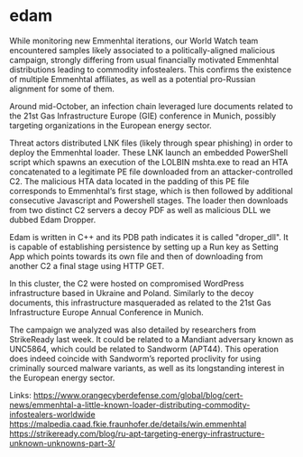 # edam
While monitoring new Emmenhtal iterations, our World Watch team encountered samples likely associated to a politically-aligned malicious campaign, strongly differing from usual financially motivated Emmenhtal distributions leading to commodity infostealers. This confirms the existence of multiple Emmenhtal affiliates, as well as a potential pro-Russian alignment for some of them.

Around mid-October, an infection chain leveraged lure documents related to the 21st Gas Infrastructure Europe (GIE) conference in Munich, possibly targeting organizations in the European energy sector. 

Threat actors distributed LNK files (likely through spear phishing) in order to deploy the Emmenhtal loader. These LNK launch an embedded PowerShell script which spawns an execution of the LOLBIN mshta.exe to read an HTA concatenated to a legitimate PE file downloaded from an attacker-controlled C2. The malicious HTA data located in the padding of this PE file corresponds to Emmenhtal‘s first stage, which is then followed by additional consecutive Javascript and Powershell stages. The loader then downloads from two distinct C2 servers a decoy PDF as well as malicious DLL we dubbed Edam Dropper.

Edam is written in C++ and its PDB path indicates it is called "droper_dll". It is capable of establishing persistence by setting up a Run key as Setting App which points towards its own file and then of downloading from another C2 a final stage using HTTP GET.

In this cluster, the C2 were hosted on compromised WordPress infrastructure based in Ukraine and Poland. Similarly to the decoy documents, this infrastructure masqueraded as related to the 21st Gas Infrastructure Europe Annual Conference in Munich.

The campaign we analyzed was also detailed by researchers from StrikeReady last week. It could be related to a Mandiant adversary known as UNC5864, which could be related to Sandworm (APT44). This operation does indeed coincide with Sandworm’s reported proclivity for using criminally sourced malware variants, as well as its longstanding interest in the European energy sector. 

Links:
https://www.orangecyberdefense.com/global/blog/cert-news/emmenhtal-a-little-known-loader-distributing-commodity-infostealers-worldwide
https://malpedia.caad.fkie.fraunhofer.de/details/win.emmenhtal
https://strikeready.com/blog/ru-apt-targeting-energy-infrastructure-unknown-unknowns-part-3/
